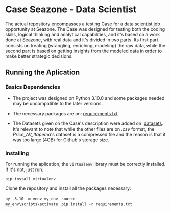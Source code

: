 # Case Seazone - Data Scientist

The actual repository encompasses a testing Case for a data scientist job opportunity at Seazone. The Case was designed for testing both the coding skills, logical thinking and analytical capabilities, and it's based on a work done at Seazone, with real data and it's divided in two parts. Its first part consists on treating (wrangling, enriching, modeling) the raw data, while the second part is based on getting insights from the modeled data in order to make better strategic decisions.

## Running the Aplication

### Basics Dependencies

 - The project was designed on Python 3.10.0 and some packages needed may be uncompatible to the later versions.

 - The necessary packages are on: [requirements.txt](https://github.com/Andrercouto/SeazoneCase/blob/main/requirements.txt).

 - The Datasets given on the Case's description were added on: [datasets](https://github.com/Andrercouto/SeazoneCase/tree/main/data). It's relevant to note that while the other files are on *.csv* format, the *Price_AV_Itapema*'s dataset is a compressed file and the reason is that it was too large (4GB) for Github's storage size.

### Installing

For running the aplication, the <code>virtualenv</code> library must be correctly installed. If it's not, just run:

<code>pip install virtualenv</code>

Clone the repository and install all the packages necessary:

<code>py -3.10 -m venv my_env </code>
<code>source my_env\scripts\activate </code>
<code>pip install -r requirements.txt </code>